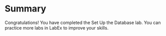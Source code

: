 # Summary

Congratulations! You have completed the Set Up the Database lab. You can practice more labs in LabEx to improve your skills.
